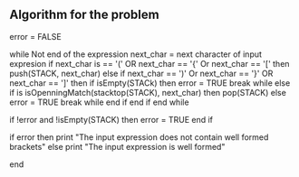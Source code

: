 ## Algorithm for the problem
error = FALSE

while Not end of the expression
    next_char = next character of input expresion
    if next_char is == '(' OR next_char == '{' Or next_char == '[' then
        push(STACK, next_char)
    else if next_char == ')' Or next_char == '}' OR next_char == ']' then
        if isEmpty(STACk) then 
        error = TRUE
        break while
    else if is isOpenningMatch(stacktop(STACK), next_char) then 
        pop(STACK)
    else
         error = TRUE
         break while
    end if
end if
end while

if !error and !isEmpty(STACK) then 
    error = TRUE
end if

if error then
    print "The input expression does not contain well formed brackets"
else
    print "The input expression is well formed"

end